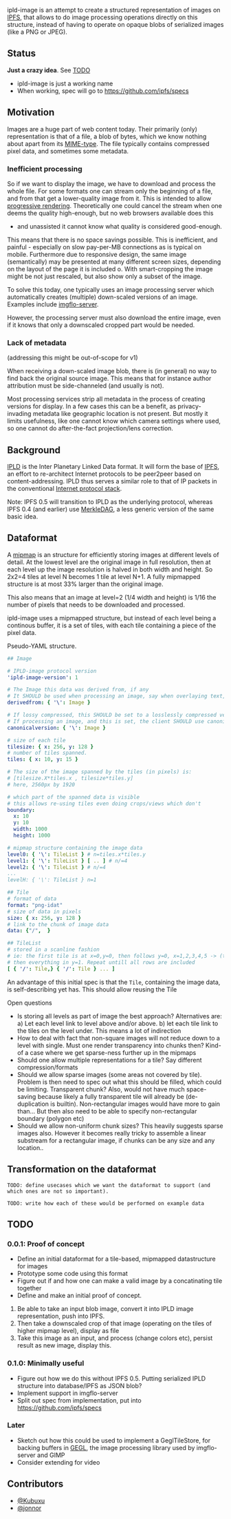 
ipld-image is an attempt to create a structured representation of images on [IPFS](http://ipfs.io/),
that allows to do image processing operations directly on this structure, instead of
having to operate on opaque blobs of serialized images (like a PNG or JPEG).

## Status

**Just a crazy idea**. See [TODO](#todo)

* ipld-image is just a working name
* When working, spec will go to https://github.com/ipfs/specs

## Motivation

Images are a huge part of web content today.
Their primarily (only) representation is that of a file, a blob of bytes, which we know nothing about
apart from its [MIME-type](https://en.wikipedia.org/wiki/Media_type).
The file typically contains compressed pixel data, and sometimes some metadata.

### Inefficient processing

So if we want to display the image, we have to download and process the whole file.
For some formats one can stream only the beginning of a file, and from that get a lower-quality
image from it. This is intended to allow [progressive rendering](https://blog.codinghorror.com/progressive-image-rendering/).
Theoretically one could cancel the stream when one deems the quality high-enough, but no web browsers available does this
- and unassisted it cannot know what quality is considered good-enough.

This means that there is no space savings possible.
This is inefficient, and painful - especially on slow pay-per-MB connections as is typical on mobile.
Furthermore due to responsive design, the same image (semantically) may be presented at many different screen sizes,
depending on the layout of the page it is included o.
With smart-cropping the image might be not just rescaled, but also show only a subset of the image.

To solve this today, one typically uses an image processing server which
automatically creates (multiple) down-scaled versions of an image.
Examples include [imgflo-server](https://github.com/imgflo/imgflo-server).

However, the processing server must also download the entire image, even if it knows
that only a downscaled cropped part would be needed.

### Lack of metadata
(addressing this might be out-of-scope for v1)

When receiving a down-scaled image blob, there is (in general) no way to find back the original source image.
This means that for instance author attribution must be side-channeled (and usually is not).

Most processing services strip all metadata in the process of creating versions for display.
In a few cases this can be a benefit, as privacy-invading metadata like geographic location is not present.
But mostly it limits usefulness, like one cannot know which camera settings where used,
so one cannot do after-the-fact projection/lens correction.

## Background

[IPLD](https://github.com/ipfs/specs/tree/master/ipld) is the Inter Planetary Linked Data format.
It will form the base of [IPFS](http://ipfs.io/), an effort to re-architect Internet protocols
to be peer2peer based on content-addressing. IPLD thus serves a similar role to that of
IP packets in the conventional [Internet protocol stack](https://en.wikipedia.org/wiki/Internet_protocol_suite).

Note: IPFS 0.5 will transition to IPLD as the underlying protocol,
whereas IPFS 0.4 (and earlier) use [MerkleDAG](https://github.com/ipfs/specs/tree/master/merkledag),
a less generic version of the same basic idea.

## Dataformat

A [mipmap](https://en.wikipedia.org/wiki/Mipmap) is an structure for efficiently storing
images at different levels of detail. At the lowest level are the original image in full resolution,
then at each level up the image resolution is halved in both width and height.
So 2x2=4 tiles at level N becomes 1 tile at level N+1.
A fully mipmapped structure is at most 33% larger than the original image.

This also means that an image at level=2 (1/4 width and height) is
1/16 the number of pixels that needs to be downloaded and processed.

ipld-image uses a mipmapped structure, but instead of each level being a continous buffer,
it is a set of tiles, with each tile containing a piece of the pixel data.

Pseudo-YAML structure.

```yaml
## Image

# IPLD-image protocol version
'ipld-image-version': 1

# The Image this data was derived from, if any
# It SHOULD be used when processing an image, say when overlaying text, changing colors etc
derivedfrom: { '\': Image }

# If lossy compressed, this SHOULD be set to a losslessly compressed version
# If processing an image, and this is set, the client SHOULD use canonicalversion instead of this one
canonicalversion: { '\': Image }

# size of each tile
tilesize: { x: 256, y: 128 }
# number of tiles spanned.
tiles: { x: 10, y: 15 }

# The size of the image spanned by the tiles (in pixels) is:
# [tilesize.X*tiles.x , tilesize*tiles.y]
# here, 2560px by 1920

# which part of the spanned data is visible
# this allows re-using tiles even doing crops/views which don't
boundary:
  x: 10
  y: 10
  width: 1000
  height: 1000

# mipmap structure containing the image data
level0: { '\': TileList } # n=tiles.x*tiles.y
level1: { '\': TileList } [ .. ] # n/=4
level2: { '\': TileList } # n/=4
...
levelH: { '\': TileList } n=1
```

```yaml
## Tile
# format of data
format: "png-idat"
# size of data in pixels
size: { x: 256, y: 128 }
# link to the chunk of image data
data: {"/",  }
```

```yaml
## TileList
# stored in a scanline fashion
# ie: the first tile is at x=0,y=0, then follows y=0, x=1,2,3,4,5 -> (tiles.x-1)
# then everything in y=1. Repeat untill all rows are included
[ { '/': Tile,} { '/': Tile } ... ]
```

An advantage of this initial spec is that the `Tile`, containing the image data,
is self-describing yet has. This should allow reusing the Tile


Open questions

* Is storing all levels as part of image the best approach?
Alternatives are:
a) Let each level link to level above and/or above.
b) let each tile link to the tiles on the level under. This means a lot of indirection
* How to deal with fact that non-square images will not reduce down to a level with single. 
Must one render transparency into chunks then?
Kind-of a case where we get sparse-ness further up in the mipmaps
* Should one allow multiple representations for a tile? Say different compression/formats
* Should we allow sparse images (some areas not covered by tile).
Problem is then need to spec out what this should be filled, which could be limiting. Transparent chunk?
Also, would not have much space-saving because likely a fully transparent tile will already be (de-duplication is builtin).
Non-rectangular images would have more to gain than... But then also need to be able to specify non-rectangular boundary (polygon etc)
* Should we allow non-uniform chunk sizes? This heavily suggests sparse images also.
However it becomes really tricky to assemble a linear substream for a rectangular image, if chunks can be any size and any location..



## Transformation on the dataformat

`TODO: define usecases which we want the dataformat to support (and which ones are not so important).`

`TODO: write how each of these would be performed on example data`

## TODO

### 0.0.1: Proof of concept

* Define an initial dataformat for a tile-based, mipmapped datastructure for images
* Prototype some code using this format
* Figure out if and how one can make a valid image by a concatinating tile together
* Define and make an initial proof of concept.
1) Be able to take an input blob image, convert it into IPLD image representation, push into IPFS.
2) Then take a downscaled crop of that image (operating on the tiles of higher mipmap level), display as file
3) Take this image as an input, and process (change colors etc), persist result as new image, display this.

### 0.1.0: Minimally useful

* Figure out how we do this without IPFS 0.5.
Putting serialized IPLD structure into database/IPFS as JSON blob?
* Implement support in imgflo-server
* Split out spec from implementation, put into https://github.com/ipfs/specs

### Later

* Sketch out how this could be used to implement a GeglTileStore, for backing buffers in
[GEGL](http://gegl.org), the image processing library used by imgflo-server and GIMP
* Consider extending for video

## Contributors

* [@Kubuxu](https://github.com/Kubuxu)
* [@jonnor](https://github.com/jonnor)
